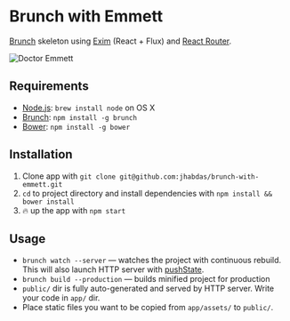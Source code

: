 # Brunch with Emmett
[Brunch](http://brunch.io) skeleton using [Exim](http://hellyeah.is/exim/) (React + Flux) and [React Router](https://github.com/rackt/react-router).

![Doctor Emmett](http://fc05.deviantart.net/fs71/i/2012/172/9/e/doctor_emmett_brown_from_back_to_the_future_by_ckrickett-d54cxz8.jpg)

## Requirements

- [Node.js](http://nodejs.org): `brew install node` on OS X
- [Brunch](http://brunch.io): `npm install -g brunch`
- [Bower](http://bower.io): `npm install -g bower`

## Installation

1. Clone app with `git clone git@github.com:jhabdas/brunch-with-emmett.git`
2. `cd` to project directory and install dependencies with `npm install && bower install`
3. :fire: up the app with `npm start`

## Usage

- `brunch watch --server` — watches the project with continuous rebuild. This will also launch HTTP server with [pushState](https://developer.mozilla.org/en-US/docs/Web/Guide/API/DOM/Manipulating_the_browser_history).
- `brunch build --production` — builds minified project for production
- `public/` dir is fully auto-generated and served by HTTP server.  Write your code in `app/` dir.
- Place static files you want to be copied from `app/assets/` to `public/`.
